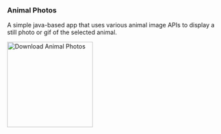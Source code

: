 ### Animal Photos

A simple java-based app that uses various animal image APIs to display a still photo or gif of the selected animal.

<a href="https://github.com/astoneham1/animal-api-client/releases/download/v1.0.0/Animal.Photos-1.0.dmg">
  <img src="https://camo.githubusercontent.com/3085898d46b743f798fd8785d69c9c117db83834f93546d045ad3ff6854807fa/68747470733a2f2f7777772e616476696b736f66742e636f6d2f626c6f672f77702d636f6e74656e742f75706c6f6164732f323032332f30392f656469746f725f646f776e6c6f61645f6d61632e706e67" 
       alt="Download Animal Photos" width="200">
</a>
